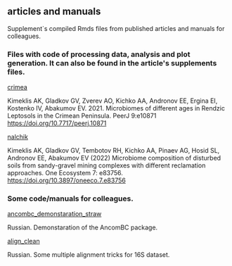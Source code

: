 ## articles and manuals
Supplement`s compiled Rmds files from published articles and manuals for colleagues.


### Files with code of processing data, analysis and plot generation. It can also be found in the article's supplements files.

[crimea](articles/krim_chrono.html)

Kimeklis AK, Gladkov GV, Zverev AO, Kichko AA, Andronov EE, Ergina EI, Kostenko IV, Abakumov EV. 2021. Microbiomes of different ages in Rendzic Leptosols in the Crimean Peninsula. PeerJ 9:e10871 https://doi.org/10.7717/peerj.10871 


[nalchik](articles/nal.html)

Kimeklis AK, Gladkov GV, Tembotov RH, Kichko AA, Pinaev AG, Hosid SL, Andronov EE, Abakumov EV (2022) Microbiome composition of disturbed soils from sandy-gravel mining complexes with different reclamation approaches. One Ecosystem 7: e83756. https://doi.org/10.3897/oneeco.7.e83756

### Some code/manuals for colleagues. 

[ancombc_demonstaration_straw](manuals/ancombc_demonstaration_straw.html)

Russian. Demonstaration of the AncomBC package.

[align_clean](manuals/align_clean.html)

Russian. Some multiple alignment tricks for 16S dataset.
